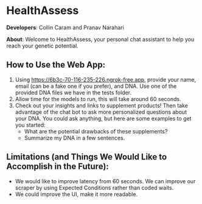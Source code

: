 # HealthAssess

**Developers**: Collin Caram and Pranav Narahari

**About**: Welcome to HealthAssess, your personal chat assistant to help you reach your genetic potential.

## How to Use the Web App:

1. Using https://6b3c-70-116-235-226.ngrok-free.app, provide your name, email (can be a fake one if you prefer), and DNA. Use one of the provided DNA files we have in the tests folder.
2. Allow time for the models to run, this will take around 60 seconds.
3. Check out your insights and links to supplement products! Then take advantage of the chat bot to ask more personalized questions about your DNA. You could ask anything, but here are some examples to get you started:
   - What are the potential drawbacks of these supplements?
   - Summarize my DNA in a few sentences.

## Limitations (and Things We Would Like to Accomplish in the Future):

- We would like to improve latency from 60 seconds. We can improve our scraper by using Expected Conditions rather than coded waits.
- We could improve the UI, make it more readable.
